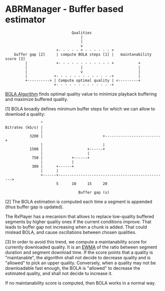 # ABRManager - Buffer based estimator ##########################################

```
                              Qualities
                                  |
                                  |
                                  v
                       +- - - - - + - - - - - - +
    buffer gap [2]     | compute BOLA steps [1] |   maintanability score [3]
         |             +- - - - - - - - - - - - +           +
         |                        |                         |
         |                        v                         |
         |            +- - - - - - - - - - - - -+           |
         +----------> | Compute optimal quality | <---------+
                      +- - - - - - - - - - - - -+
```


[BOLA Algorithm](https://arxiv.org/pdf/1601.06748.pdf) finds optimal quality
value to minimize playback buffering and maximize buffered quality.

[1] BOLA broadly defines minimum buffer steps for which we can allow to download
a quality:

```
                ^
Bitrates (kb/s) |
                |
           3200 |                           +-------------------------+
                |                           |
           1500 |                    +------+
                |                    |
            750 |             +------+
                |             |
            300 |      +------+
                |      |
                +------+------------------------------------------------->
                       5      10     15     20

                                 Buffer gap (s)
```

[2] The BOLA estimation is computed each time a segment is appended (thus buffer
gap is updated).

The RxPlayer has a mecanism that allows to replace low-quality buffered segments
by higher quality ones if the current conditions improve.
That leads to buffer gap not increasing when a chunk is added.
That could mislead BOLA, and cause oscillations between chosen qualities.

[3] In order to avoid this trend, we compute a maintanability score for currently
downloaded quality. It is an [EWMA](https://en.wikipedia.org/wiki/EWMA) of the
ratio between segment duration and segment download time. If the score points
that a quality is "maintanable", the algorithm shall not decide to decrease quality
and is "allowed" to pick an upper quality. Conversely, when a quality may
not be downloadable fast enough, the BOLA is "allowed" to decrease the estimated
quality, and shall not decide tu increase it.

If no maintanability score is computed, then BOLA works in a normal way.

